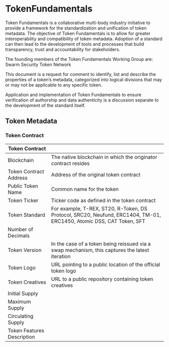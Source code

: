 # TokenFundamentals

Token Fundamentals is a collaborative multi-body industry initiative to provide a framework for the standardization and unification of token metadata. The objective of Token Fundamentals is to allow for greater interoperability  and compatibility of token metadata. Adoption of a standard can then lead to the development of tools and processes that build transparency, trust and accountability for stakeholders.

The founding members of the Token Fundamentals Working Group are:
Swarm
Security Token Network

This document is a request for comment to identify, list and describe the properties of a token’s metadata, categorized into logical divisions that may or may not be applicable to any specific token.

Application and implementation of Token Fundamentals to ensure verification of authorship and data authenticity is a discussion separate to the development of the standard itself.

## Token Metadata

### Token Contract

| Token Contract             |                                                                                                                     |
|----------------------------|---------------------------------------------------------------------------------------------------------------------|
| Blockchain                 | The native blockchain in which the originator contract resides                                                      |
| Token Contract Address     | Address of the original token contract                                                                              |
| Public Token Name          | Common name for the token                                                                                           |
| Token Ticker               | Ticker code as defined in the token contract                                                                        |
| Token Standard             | For example, T-REX, ST20, R-Token, DS Protocol, SRC20, Neufund, ERC1404, TM-01, ERC1450, Atomic DSS, CAT Token, SFT |
| Number of Decimals         |                                                                                                                     |
| Token Version              | In the case of a token being reissued via a swap mechanism, this captures the latest iteration                      |
| Token Logo                 | URL pointing to a public location of the official token logo                                                        |
| Token Creatives            | URL to a public repository containing token creatives                                                               |
| Initial Supply             |                                                                                                                     |
| Maximum Supply             |                                                                                                                     |
| Circulating Supply         |                                                                                                                     |
| Token Features Description |                                                                                                                     |
